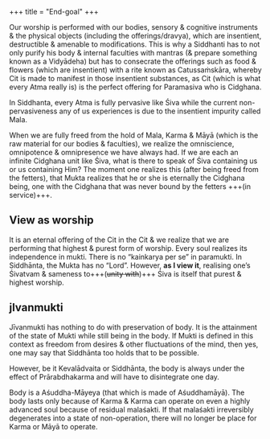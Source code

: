 +++
title = "End-goal"
+++

Our worship is performed with our bodies, sensory & cognitive instruments & the physical objects (including the offerings/dravya), which are insentient, destructible & amenable to modifications. This is why a Siddhanti has to not only purify his body & internal faculties with mantras (& prepare something known as a Vidyādeha) but has to consecrate the offerings such as food & flowers (which are insentient) with a rite known as Catussaṁskāra, whereby Cit is made to manifest in those insentient substances, as Cit (which is what every Atma really is) is the perfect offering for Paramasiva who is Cidghana.

In Siddhanta, every Atma is fully pervasive like Śiva while the current non-pervasiveness any of us experiences is due to the insentient impurity called Mala.

When we are fully freed from the hold of Mala, Karma & Māyā (which is the raw material for our bodies & faculties), we realize the omniscience, omnipotence & omnipresence we have always had. If we are each an infinite Cidghana unit like Śiva, what is there to speak of Śiva containing us or us containing Him? The moment one realizes this (after being freed from the fetters), that Mukta realizes that he or she is eternally the Cidghana being, one with the Cidghana that was never bound by the fetters +++(in service)+++.  

## View as worship
It is an eternal offering of the Cit in the Cit & we realize that we are performing that highest & purest form of worship. Every soul realizes its independence in mukti. There is no “kainkarya per se” in paramukti. In Siddhānta, the Mukta has no “Lord”. However, **as I view it**, realising one’s Śivatvam & sameness to+++(~~unity with~~)+++ Śiva is itself that purest & highest worship.


## jIvanmukti
Jīvanmukti has nothing to do with preservation of body. It is the attainment of the state of Mukti while still being in the body. If Mukti is defined in this context as freedom from desires & other fluctuations of the mind, then yes, one may say that Siddhānta too holds that to be possible. 

However, be it Kevalādvaita or Siddhānta, the body is always under the effect of Prārabdhakarma and will have to disintegrate one day. 

Body is a Aśuddha-Māyeya (that which is made of Aśuddhamāyā). The body lasts only because of Karma & Karma can operate on even a highly advanced soul because of residual malaśakti. If that malaśakti irreversibly degenerates into a state of non-operation, there will no longer be place for Karma or Māyā to operate.